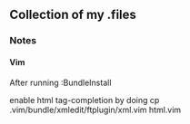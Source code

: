 ## Collection of my .files

### Notes

#### Vim
After running 
    :BundleInstall

enable html tag-completion by doing 
    cp .vim/bundle/xmledit/ftplugin/xml.vim html.vim

